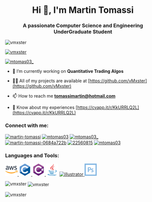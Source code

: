 <h1 align="center">Hi 👋, I'm Martin Tomassi</h1>
<h3 align="center">A passionate Computer Science and Engineering UnderGraduate Student</h3>

<p align="left"> <img src="https://komarev.com/ghpvc/?username=vmxster&label=Profile%20views&color=0e75b6&style=flat" alt="vmxster" /> </p>

<p align="left"> <a href="https://github.com/ryo-ma/github-profile-trophy"><img src="https://github-profile-trophy.vercel.app/?username=vmxster" alt="vmxster" /></a> </p>

<p align="left"> <a href="https://twitter.com/mtomas03_" target="blank"><img src="https://img.shields.io/twitter/follow/mtomas03_?logo=twitter&style=for-the-badge" alt="mtomas03_" /></a> </p>

- 🔭 I’m currently working on **Quantitative Trading Algos**

- 👨‍💻 All of my projects are available at [https://github.com/vMxster](https://github.com/vMxster)

- 📫 How to reach me **tomassimartin@hotmail.com**

- 📄 Know about my experiences [https://cvapp.it/r/KkURRLQ2L](https://cvapp.it/r/KkURRLQ2L)

<h3 align="left">Connect with me:</h3>
<p align="left">
<a href="https://codepen.io/martin-tomassi" target="blank"><img align="center" src="https://raw.githubusercontent.com/rahuldkjain/github-profile-readme-generator/master/src/images/icons/Social/codepen.svg" alt="martin-tomassi" height="30" width="40" /></a>
<a href="https://dev.to/mtomas03" target="blank"><img align="center" src="https://raw.githubusercontent.com/rahuldkjain/github-profile-readme-generator/master/src/images/icons/Social/devto.svg" alt="mtomas03" height="30" width="40" /></a>
<a href="https://twitter.com/mtomas03_" target="blank"><img align="center" src="https://raw.githubusercontent.com/rahuldkjain/github-profile-readme-generator/master/src/images/icons/Social/twitter.svg" alt="mtomas03_" height="30" width="40" /></a>
<a href="https://linkedin.com/in/martin-tomassi-0684a722b" target="blank"><img align="center" src="https://raw.githubusercontent.com/rahuldkjain/github-profile-readme-generator/master/src/images/icons/Social/linked-in-alt.svg" alt="martin-tomassi-0684a722b" height="30" width="40" /></a>
<a href="https://stackoverflow.com/users/22560815" target="blank"><img align="center" src="https://raw.githubusercontent.com/rahuldkjain/github-profile-readme-generator/master/src/images/icons/Social/stack-overflow.svg" alt="22560815" height="30" width="40" /></a>
<a href="https://codesandbox.com/mtomas03" target="blank"><img align="center" src="https://raw.githubusercontent.com/rahuldkjain/github-profile-readme-generator/master/src/images/icons/Social/codesandbox.svg" alt="mtomas03" height="30" width="40" /></a>
</p>

<h3 align="left">Languages and Tools:</h3>
<p align="left"> <a href="https://aws.amazon.com" target="_blank" rel="noreferrer"> <img src="https://raw.githubusercontent.com/devicons/devicon/master/icons/amazonwebservices/amazonwebservices-original-wordmark.svg" alt="aws" width="40" height="40"/> </a> <a href="https://www.cprogramming.com/" target="_blank" rel="noreferrer"> <img src="https://raw.githubusercontent.com/devicons/devicon/master/icons/c/c-original.svg" alt="c" width="40" height="40"/> </a> <a href="https://www.w3schools.com/cs/" target="_blank" rel="noreferrer"> <img src="https://raw.githubusercontent.com/devicons/devicon/master/icons/csharp/csharp-original.svg" alt="csharp" width="40" height="40"/> </a> <img src="https://raw.githubusercontent.com/devicons/devicon/master/icons/java/java-original.svg" alt="java" width="40" height="40"/> </a> <a href="https://www.adobe.com/in/products/illustrator.html" target="_blank" rel="noreferrer"> <img src="https://www.vectorlogo.zone/logos/adobe_illustrator/adobe_illustrator-icon.svg" alt="illustrator" width="40" height="40"/> </a> <a href="https://www.photoshop.com/en" target="_blank" rel="noreferrer"> <img src="https://raw.githubusercontent.com/devicons/devicon/master/icons/photoshop/photoshop-line.svg" alt="photoshop" width="40" height="40"/> </a> </p>

<p><img align="left" src="https://github-readme-stats.vercel.app/api/top-langs?username=vmxster&show_icons=true&theme=highcontrast&locale=en&layout=compact" alt="vmxster" /></p>

<p>&nbsp;<img align="center" src="https://github-readme-stats.vercel.app/api?username=vmxster&show_icons=true&theme=highcontrast&locale=en" alt="vmxster" /></p>

<p><img align="center" src="https://github-readme-streak-stats.herokuapp.com/?user=vmxster&theme=highcontrast" alt="vmxster" /></p>
